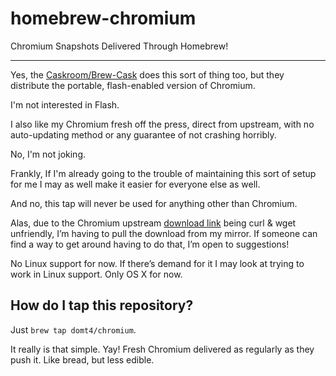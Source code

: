 homebrew-chromium
=================

Chromium Snapshots Delivered Through Homebrew!

------

Yes, the [Caskroom/Brew-Cask](https://github.com/caskroom/homebrew-cask) does this sort of thing too, but they distribute the portable, flash-enabled version of Chromium.

I'm not interested in Flash.

I also like my Chromium fresh off the press, direct from upstream, with no auto-updating method or any guarantee of not crashing horribly.

No, I'm not joking.

Frankly, If I'm already going to the trouble of maintaining this sort of setup for me I may as well make it easier for everyone else as well.

And no, this tap will never be used for anything other than Chromium. 

Alas, due to the Chromium upstream [download link](https://commondatastorage.googleapis.com/chromium-browser-snapshots/index.html) being curl & wget unfriendly, I’m having to pull the download from my mirror. If someone can find a way to get around having to do that, I’m open to suggestions!

No Linux support for now. If there’s demand for it I may look at trying to work in Linux support. Only OS X for now.

How do I tap this repository?
--------------------------------
Just `brew tap domt4/chromium`.

It really is that simple. Yay! Fresh Chromium delivered as regularly as they push it. Like bread, but less edible.
